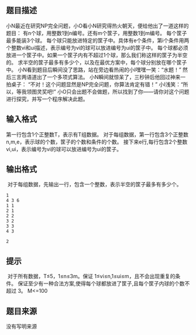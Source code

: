


## 题目描述
小N最近在研究NP完全问题，小O看小N研究得热火朝天，便给他出了一道这样的题目：
有n个球，用整数1到n编号。还有m个筐子，用整数1到m编号。
每个筐子最多能装3个球。
每个球只能放进特定的筐子中。具体有e个条件，第i个条件用两个整数vi和ui描述，表示编号为vi的球可以放进编号为ui的筐子中。
每个球都必须放进一个筐子中。如果一个筐子内有不超过1个球，那么我们称这样的筐子为半空的。
求半空的筐子最多有多少个，以及在最优方案中，每个球分别放在哪个筐子中。
小N看到题目后瞬间没了思路，站在旁边看热闹的小I嘿嘿一笑：“水题！”
然后三言两语道出了一个多项式算法。
小N瞬间就惊呆了，三秒钟后他回过神来一拍桌子：
“不对！这个问题显然是NP完全问题，你算法肯定有错！”
小I浅笑：“所以，等我领图灵奖吧!”
小O只会出题不会做题，所以找到了你——请你对这个问题进行探究，并写一个程序解决此题。
## 输入格式
第一行包含1个正整数T，表示有T组数据。
对于每组数据，第一行包含3个正整数n,m,e，表示球的个数，筐子的个数和条件的个数。
接下来e行,每行包含2个整数vi,ui，表示编号为vi的球可以放进编号为ui的筐子。
## 输出格式
 对于每组数据，先输出一行，包含一个整数，表示半空的筐子最多有多少个。

```input1
1
4 3 6
1 1
2 1
2 2
3 2
3 3
4 3

```

```output1
2
```

## 提示
 对于所有数据，T≤5，1≤n≤3m。保证 1≤vi≤n,1≤ui≤m，且不会出现重复的条件。
保证至少有一种合法方案,使得每个球都放进了筐子,且每个筐子内球的个数不超过 3。
M<=100
## 题目来源
没有写明来源



